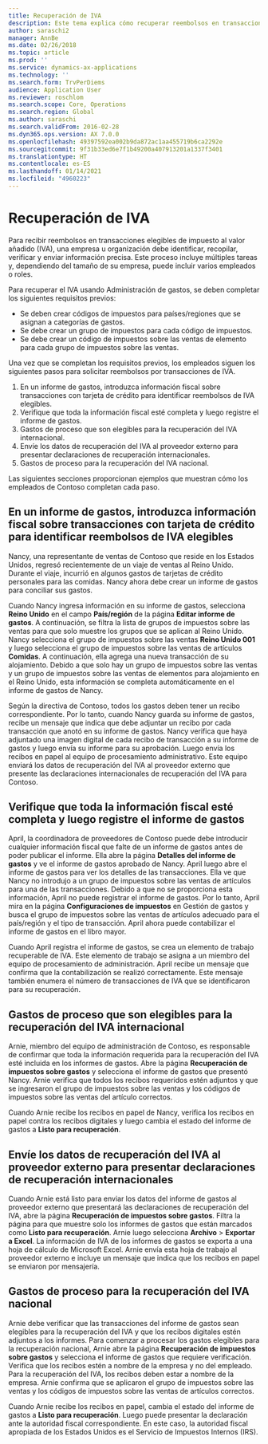 ```yaml
---
title: Recuperación de IVA
description: Este tema explica cómo recuperar reembolsos en transacciones con impuesto al valor añadido (IVA).
author: saraschi2
manager: AnnBe
ms.date: 02/26/2018
ms.topic: article
ms.prod: ''
ms.service: dynamics-ax-applications
ms.technology: ''
ms.search.form: TrvPerDiems
audience: Application User
ms.reviewer: roschlom
ms.search.scope: Core, Operations
ms.search.region: Global
ms.author: saraschi
ms.search.validFrom: 2016-02-28
ms.dyn365.ops.version: AX 7.0.0
ms.openlocfilehash: 49397592ea002b9da872ac1aa455719b6ca2292e
ms.sourcegitcommit: 9f31b33ed6e7f1b49200a407913201a1337f3401
ms.translationtype: HT
ms.contentlocale: es-ES
ms.lasthandoff: 01/14/2021
ms.locfileid: "4960223"
---
```

# <a name="vat-recovery"></a>Recuperación de IVA 

Para recibir reembolsos en transacciones elegibles de impuesto al valor añadido (IVA), una empresa u organización debe identificar, recopilar, verificar y enviar información precisa. Este proceso incluye múltiples tareas y, dependiendo del tamaño de su empresa, puede incluir varios empleados o roles.

Para recuperar el IVA usando Administración de gastos, se deben completar los siguientes requisitos previos:

- Se deben crear códigos de impuestos para países/regiones que se asignan a categorías de gastos.
- Se debe crear un grupo de impuestos para cada código de impuestos.
- Se debe crear un código de impuestos sobre las ventas de elemento para cada grupo de impuestos sobre las ventas.

Una vez que se completan los requisitos previos, los empleados siguen los siguientes pasos para solicitar reembolsos por transacciones de IVA.

1. En un informe de gastos, introduzca información fiscal sobre transacciones con tarjeta de crédito para identificar reembolsos de IVA elegibles.
2. Verifique que toda la información fiscal esté completa y luego registre el informe de gastos.
3. Gastos de proceso que son elegibles para la recuperación del IVA internacional.
4. Envíe los datos de recuperación del IVA al proveedor externo para presentar declaraciones de recuperación internacionales.
5. Gastos de proceso para la recuperación del IVA nacional.

Las siguientes secciones proporcionan ejemplos que muestran cómo los empleados de Contoso completan cada paso.

## <a name="on-an-expense-report-enter-tax-information-about-credit-card-transactions-to-identify-eligible-vat-refunds"></a>En un informe de gastos, introduzca información fiscal sobre transacciones con tarjeta de crédito para identificar reembolsos de IVA elegibles

Nancy, una representante de ventas de Contoso que reside en los Estados Unidos, regresó recientemente de un viaje de ventas al Reino Unido. Durante el viaje, incurrió en algunos gastos de tarjetas de crédito personales para las comidas. Nancy ahora debe crear un informe de gastos para conciliar sus gastos.

Cuando Nancy ingresa información en su informe de gastos, selecciona **Reino Unido** en el campo **País/región** de la página **Editar informe de gastos**. A continuación, se filtra la lista de grupos de impuestos sobre las ventas para que solo muestre los grupos que se aplican al Reino Unido. Nancy selecciona el grupo de impuestos sobre las ventas **Reino Unido 001** y luego selecciona el grupo de impuestos sobre las ventas de artículos **Comidas**. A continuación, ella agrega una nueva transacción de su alojamiento. Debido a que solo hay un grupo de impuestos sobre las ventas y un grupo de impuestos sobre las ventas de elementos para alojamiento en el Reino Unido, esta información se completa automáticamente en el informe de gastos de Nancy.

Según la directiva de Contoso, todos los gastos deben tener un recibo correspondiente. Por lo tanto, cuando Nancy guarda su informe de gastos, recibe un mensaje que indica que debe adjuntar un recibo por cada transacción que anotó en su informe de gastos. Nancy verifica que haya adjuntado una imagen digital de cada recibo de transacción a su informe de gastos y luego envía su informe para su aprobación. Luego envía los recibos en papel al equipo de procesamiento administrativo. Este equipo enviará los datos de recuperación del IVA al proveedor externo que presente las declaraciones internacionales de recuperación del IVA para Contoso.

## <a name="make-sure-that-all-tax-information-is-complete-and-then-post-the-expense-report"></a>Verifique que toda la información fiscal esté completa y luego registre el informe de gastos

April, la coordinadora de proveedores de Contoso puede debe introducir cualquier información fiscal que falte de un informe de gastos antes de poder publicar el informe. Ella abre la página **Detalles del informe de gastos** y ve el informe de gastos aprobado de Nancy. April luego abre el informe de gastos para ver los detalles de las transacciones. Ella ve que Nancy no introdujo a un grupo de impuestos sobre las ventas de artículos para una de las transacciones. Debido a que no se proporciona esta información, April no puede registrar el informe de gastos. Por lo tanto, April mira en la página **Configuraciones de impuestos** en Gestión de gastos y busca el grupo de impuestos sobre las ventas de artículos adecuado para el país/región y el tipo de transacción. April ahora puede contabilizar el informe de gastos en el libro mayor.

Cuando April registra el informe de gastos, se crea un elemento de trabajo recuperable de IVA. Este elemento de trabajo se asigna a un miembro del equipo de procesamiento de administración. April recibe un mensaje que confirma que la contabilización se realizó correctamente. Este mensaje también enumera el número de transacciones de IVA que se identificaron para su recuperación.

## <a name="process-expenses-that-are-eligible-for-international-vat-recovery"></a>Gastos de proceso que son elegibles para la recuperación del IVA internacional

Arnie, miembro del equipo de administración de Contoso, es responsable de confirmar que toda la información requerida para la recuperación del IVA esté incluida en los informes de gastos. Abre la página **Recuperación de impuestos sobre gastos** y selecciona el informe de gastos que presentó Nancy. Arnie verifica que todos los recibos requeridos estén adjuntos y que se ingresaron el grupo de impuestos sobre las ventas y los códigos de impuestos sobre las ventas del artículo correctos.

Cuando Arnie recibe los recibos en papel de Nancy, verifica los recibos en papel contra los recibos digitales y luego cambia el estado del informe de gastos a **Listo para recuperación**.

## <a name="send-vat-recovery-data-to-the-third-party-vendor-to-file-international-recovery-returns"></a>Envíe los datos de recuperación del IVA al proveedor externo para presentar declaraciones de recuperación internacionales

Cuando Arnie está listo para enviar los datos del informe de gastos al proveedor externo que presentará las declaraciones de recuperación del IVA, abre la página **Recuperación de impuestos sobre gastos**. Filtra la página para que muestre solo los informes de gastos que están marcados como **Listo para recuperación**. Arnie luego selecciona **Archivo** &gt; **Exportar a Excel**. La información de IVA de los informes de gastos se exporta a una hoja de cálculo de Microsoft Excel. Arnie envía esta hoja de trabajo al proveedor externo e incluye un mensaje que indica que los recibos en papel se enviaron por mensajería.

## <a name="process-expenses-for-domestic-vat-recovery"></a>Gastos de proceso para la recuperación del IVA nacional

Arnie debe verificar que las transacciones del informe de gastos sean elegibles para la recuperación del IVA y que los recibos digitales estén adjuntos a los informes. Para comenzar a procesar los gastos elegibles para la recuperación nacional, Arnie abre la página **Recuperación de impuestos sobre gastos** y selecciona el informe de gastos que requiere verificación. Verifica que los recibos estén a nombre de la empresa y no del empleado. Para la recuperación del IVA, los recibos deben estar a nombre de la empresa. Arnie confirma que se aplicaron el grupo de impuestos sobre las ventas y los códigos de impuestos sobre las ventas de artículos correctos.

Cuando Arnie recibe los recibos en papel, cambia el estado del informe de gastos a **Listo para recuperación**. Luego puede presentar la declaración ante la autoridad fiscal correspondiente. En este caso, la autoridad fiscal apropiada de los Estados Unidos es el Servicio de Impuestos Internos (IRS).
